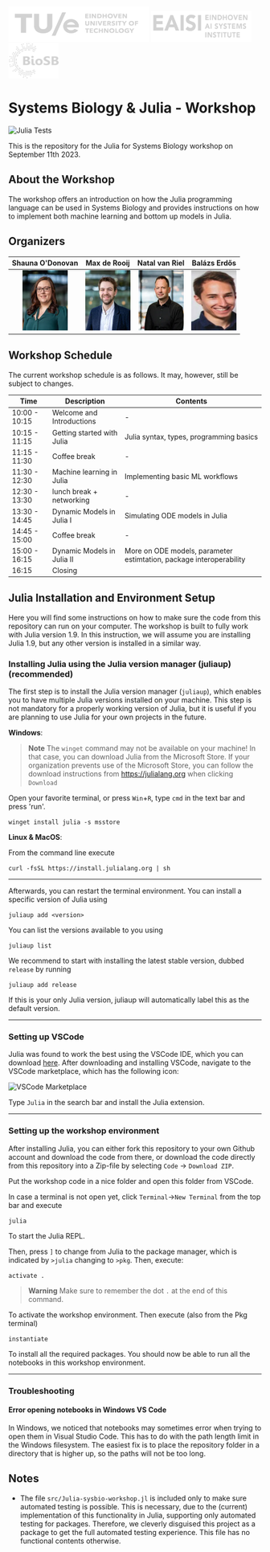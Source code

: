 <img src="figures/TUe.png" width="280" height="70"> <img src="figures/EAISI.png" width="200" height="60"> <img src="figures/BioSB.png" width="100" height="70"> 

# Systems Biology & Julia - Workshop

![Julia Tests](https://github.com/Computational-Biology-TUe/Julia-sysbio-workshop/actions/workflows/test.yml/badge.svg)

This is the repository for the Julia for Systems Biology workshop on September 11th 2023. 

## About the Workshop
The workshop offers an introduction on how the Julia programming language can be used in Systems Biology and provides instructions on how to implement both machine learning and bottom up models in Julia.

## Organizers
Shauna O'Donovan |  Max de Rooij | Natal van Riel | Balázs Erdős |
|:---:|:---:|:---:|:---:|
<img src="figures/O_Donovan_Shauna_BME_PO_VH_1529_UD.jpg.webp" width=90 height=120>  | <img src="figures/de_Rooij_Max_BME_PROM_PO_AS_7631.jpg.webp" width=90 height=120> | <img src="figures/van_Riel_Natal_BMT_PO_VH_4859.jpg.webp" width=90 height=120> | <img src="figures/csm_Balazs_Erdos__002__e75d700908.jpg" width=90 height=120> |

## Workshop Schedule
The current workshop schedule is as follows. It may, however, still be subject to changes.
<div align='center'>
  
| Time          | Description                  | Contents                                 |
|---------------|------------------------------|------------------------------------------|
| 10:00 - 10:15 | Welcome and Introductions  | -                                        |
| 10:15 - 11:15 | Getting started with Julia | Julia syntax, types, programming basics  |
| 11:15 - 11:30 | Coffee break               | -                                        |
| 11:30 - 12:30 | Machine learning in Julia  | Implementing basic ML workflows          |
| 12:30 - 13:30 | lunch break + networking   | -                                        |
| 13:30 - 14:45 | Dynamic Models in Julia I  | Simulating ODE models in Julia                                      |
| 14:45 - 15:00 | Coffee break               | -                                                                   |
| 15:00 - 16:15 | Dynamic Models in Julia II | More on ODE models, parameter estimtation, package interoperability |
| 16:15         | Closing                    |             |

</div>

## Julia Installation and Environment Setup
Here you will find some instructions on how to make sure the code from this repository can run on your computer. The workshop is built to fully work with Julia version 1.9. In this instruction, we will assume you are installing Julia 1.9, but any other version is installed in a similar way. 


### Installing Julia using the Julia version manager (juliaup) (recommended)
The first step is to install the Julia version manager (`juliaup`), which enables you to have multiple Julia versions installed on your machine. This step is not mandatory for a properly working version of Julia, but it is useful if you are planning to use Julia for your own projects in the future.

**Windows**:

>  **Note**
>  The `winget` command may not be available on your machine! In that case, you can download Julia from the Microsoft Store. If your organization prevents use of the Microsoft Store, you can follow the download instructions from https://julialang.org when clicking `Download`

Open your favorite terminal, or press `Win`+`R`, type `cmd` in the text bar and press 'run'.
```
winget install julia -s msstore
```

**Linux & MacOS**:

From the command line execute
```
curl -fsSL https://install.julialang.org | sh
```
---

Afterwards, you can restart the terminal environment. You can install a specific version of Julia using
```
juliaup add <version>
```

You can list the versions available to you using
```
juliaup list
```

We recommend to start with installing the latest stable version, dubbed `release` by running
```
juliaup add release
```

If this is your only Julia version, juliaup will automatically label this as the default version. 

---

### Setting up VSCode
Julia was found to work the best using the VSCode IDE, which you can download [here](https://code.visualstudio.com/download). After downloading and installing VSCode, navigate to the VSCode marketplace, which has the following icon:

<img width="54" alt="VSCode Marketplace" src="https://github.com/Computational-Biology-TUe/Julia-sysbio-workshop/assets/54850292/4f1ce454-ce4e-47c4-8a92-bfc636e48140">

Type `Julia` in the search bar and install the Julia extension. 

---

### Setting up the workshop environment
After installing Julia, you can either fork this repository to your own Github account and download the code from there, or download the code directly from this repository into a Zip-file by selecting `Code` -> `Download ZIP`. 

Put the workshop code in a nice folder and open this folder from VSCode.

In case a terminal is not open yet, click `Terminal`->`New Terminal` from the top bar and execute
```
julia
```
To start the Julia REPL.

Then, press `]` to change from Julia to the package manager, which is indicated by `>julia` changing to `>pkg`. Then, execute:
```
activate .
```
>  **Warning**
> Make sure to remember the dot `.` at the end of this command.

To activate the workshop environment. Then execute (also from the Pkg terminal)
```
instantiate
```

To install all the required packages. You should now be able to run all the notebooks in this workshop environment.

---

### Troubleshooting

#### Error opening notebooks in Windows VS Code
In Windows, we noticed that notebooks may sometimes error when trying to open them in Visual Studio Code. This has to do with the path length limit in the Windows filesystem. The easiest fix is to place the repository folder in a directory that is higher up, so the paths will not be too long. 


## Notes
* The file `src/Julia-sysbio-workshop.jl` is included only to make sure automated testing is possible. This is necessary, due to the (current) implementation of this functionality in Julia, supporting only automated testing for packages. Therefore, we cleverly disguised this project as a package to get the full automated testing experience. This file has no functional contents otherwise.
